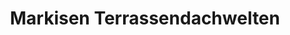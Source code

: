 ---
title: "Markisen Terrassendachwelten"
url: /dresden/markisen-terrassendachwelten/
shop: Möbel
---